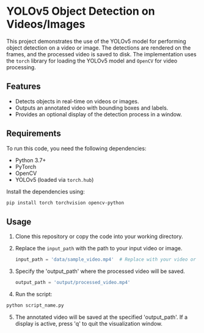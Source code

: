 # YOLOv5 Object Detection on Videos/Images

This project demonstrates the use of the YOLOv5 model for performing object detection on a video or image. The detections are rendered on the frames, and the processed video is saved to disk. The implementation uses the `torch` library for loading the YOLOv5 model and `OpenCV` for video processing.

## Features

- Detects objects in real-time on videos or images.
- Outputs an annotated video with bounding boxes and labels.
- Provides an optional display of the detection process in a window.

## Requirements

To run this code, you need the following dependencies:

- Python 3.7+
- PyTorch
- OpenCV
- YOLOv5 (loaded via `torch.hub`)  

Install the dependencies using:

```bash  
pip install torch torchvision opencv-python
```

## Usage

1. Clone this repository or copy the code into your working directory.

2. Replace the `input_path` with the path to your input video or image.

   ```python
   input_path = 'data/sample_video.mp4'  # Replace with your video or image path
   ```
   
3. Specify the 'output_path' where the processed video will be saved.
   
   ```python
   output_path = 'output/processed_video.mp4'
   ```
  
4. Run the script:
   
```bash  
python script_name.py
```
  
5. The annotated video will be saved at the specified 'output_path'. If a display is active, press 'q' to quit the visualization window.

   
